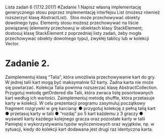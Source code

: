Lista zadań 6 (17.12.2017)
#Zadanie 1
Napisz własną implementację generycznego stosu poprzez implementację
interfejsu List (możesz również rozszerzyć klasę AbstractList). ​ Stos może
przechowywać obiekty dowolnego typu. Elementy stosu możesz przechowywać na liście
powiązanej (elementy przechowuj w obiektach klasy StackElement; dostosuj klasę
StackElement z poprzedniej listy zadań, żeby mogła przechowywać obiekty dowolnego
typu), zwykłej tablicy lub w kolekcji Vector.
# Zadanie 2.
Zaimplementuj klasę “Talia”, która umożliwia przechowywanie kart do gry. W
jednej talii kart mogą być maksymalnie 52 karty. Żadna karta nie może się powtarzać.
Kolekcja Talia powinna rozszerzać klasę AbstractCollection.
Przygotuj metodę getOrdered dla Talii, która zwraca listę posortowanych kart według ich
wartości. Zaimplementuj metodę shuffle, która przetasuje karty w kolekcji.
W celu prezentacji programu zasymuluj początkowy fragment rozgrywki w grę karcianą:
● przygotuj kolekcję z pełną talią kart
● przetasuj karty w talii
● “rozdaj” po 5 kart każdemu z 3 graczy
● wyświetl karty każdego kolejnego gracza oraz pozostałe karty w talii
Pamiętaj o wykorzystywaniu typów wyliczeniowych oraz wyjątków, np. w sytuacji, kiedy do
kolekcji kart dodawana jest drugi raz identyczna karta.
